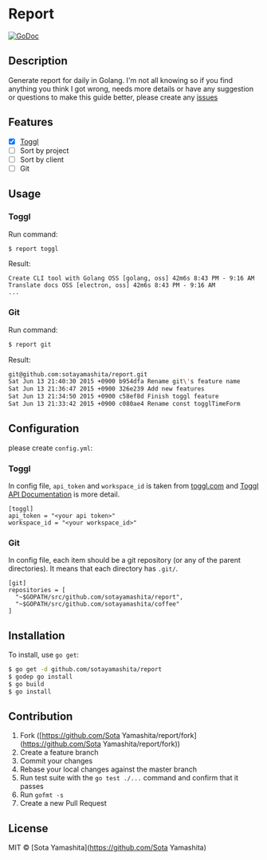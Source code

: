 # Report

[![GoDoc](https://godoc.org/github.com/sotayamashita/report?status.svg)](https://godoc.org/github.com/sotayamashita/report)

## Description

Generate report for daily in Golang. I'm not all knowing so if you find anything you think I got wrong, needs more details or have any suggestion or questions to make this guide better, please create any [issues](https://github.com/sotayamashita/report/issues)

## Features

* [x] [Toggl](https://www.toggl.com/)
 * [ ] Sort by project
 * [ ] Sort by client
* [ ] Git

## Usage

### Toggl

Run command:

```bash
$ report toggl
```

Result:

```
Create CLI tool with Golang OSS [golang, oss] 42m6s 8:43 PM - 9:16 AM
Translate docs OSS [electron, oss] 42m6s 8:43 PM - 9:16 AM
...
```

### Git

Run command:

```bash
$ report git
```

Result:

```bash
git@github.com:sotayamashita/report.git
Sat Jun 13 21:40:30 2015 +0900 b954dfa Rename git\'s feature name
Sat Jun 13 21:36:47 2015 +0900 326e239 Add new features
Sat Jun 13 21:34:50 2015 +0900 c58ef8d Finish toggl feature
Sat Jun 13 21:33:42 2015 +0900 c080ae4 Rename const togglTimeForm
```

## Configuration

please create `config.yml`:

### Toggl

In config file, `api_token` and `workspace_id` is taken from [toggl.com](https://www.toggl.com/) and [Toggl API Documentation](https://github.com/toggl/toggl_api_docs#api-token) is more detail.

```
[toggl]
api_token = "<your api token>"
workspace_id = "<your workspace_id>"
```

### Git

In config file, each item should be a git repository (or any of the parent directories). It means that each directory has `.git/`.

```
[git]
repositories = [
  "~$GOPATH/src/github.com/sotayamashita/report",
  "~$GOPATH/src/github.com/sotayamashita/coffee"
]
```

## Installation

To install, use `go get`:

```bash
$ go get -d github.com/sotayamashita/report
$ godep go install
$ go build
$ go install
```

## Contribution

1. Fork ([https://github.com/Sota Yamashita/report/fork](https://github.com/Sota Yamashita/report/fork))
2. Create a feature branch
3. Commit your changes
4. Rebase your local changes against the master branch
5. Run test suite with the `go test ./...` command and confirm that it passes
6. Run `gofmt -s`
7. Create a new Pull Request

## License

MIT © [Sota Yamashita](https://github.com/Sota Yamashita)
